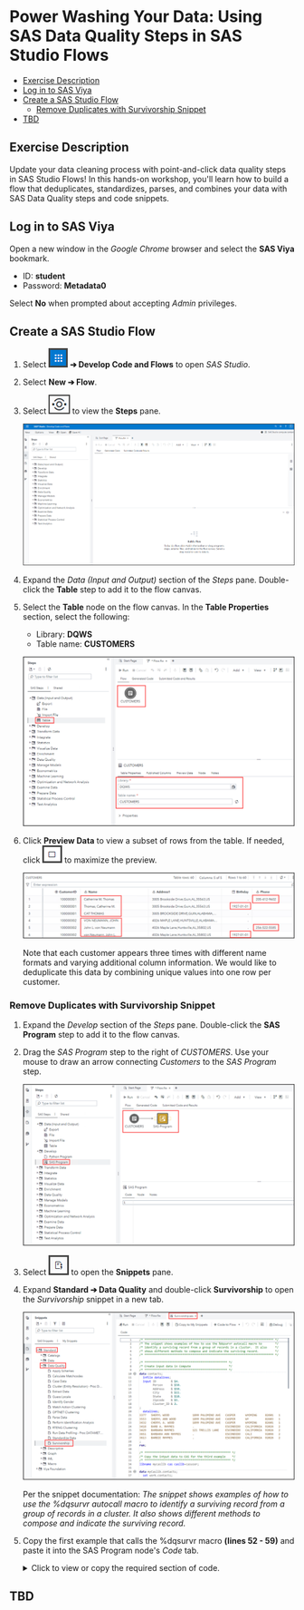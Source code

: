 
# Power Washing Your Data: Using SAS Data Quality Steps in SAS Studio Flows

* [Exercise Description](#exercise-description)
* [Log in to SAS Viya](#log-in-to-sas-viya)
* [Create a SAS Studio Flow](#create-a-sas-studio-flow)
    * [Remove Duplicates with Survivorship Snippet](#remove-duplicates-with-survivorship-snippet)
* [TBD](#tbd)

## Exercise Description

Update your data cleaning process with point-and-click data quality steps in SAS Studio Flows! In this hands-on workshop, you'll learn how to build a flow that deduplicates, standardizes, parses, and combines your data with SAS Data Quality steps and code snippets.

## Log in to SAS Viya

Open a new window in the *Google Chrome* browser and select the **SAS Viya** bookmark.

* ID: **student**
* Password: **Metadata0**

Select **No** when prompted about accepting *Admin* privileges.

## Create a SAS Studio Flow

1. Select ![Viya Menu Selector](img/HamburgerMenu.png) **&#10132; Develop Code and Flows** to open *SAS Studio*.
1. Select **New &#10132; Flow**.
1. Select ![Steps Menu Icon](img/StepsIcon.png) to view the **Steps** pane.

   ![New Flow](img/NewFlow.png)

1. Expand the *Data (Input and Output)* section of the *Steps* pane. Double-click the **Table** step to add it to the flow canvas.
1. Select the **Table**  node on the flow canvas. In the **Table Properties** section, select the following:

   * Library: **DQWS**
   * Table name: **CUSTOMERS**

   ![Customers Table](img/CustomersTable.png)

1. Click **Preview Data** to view a subset of rows from the table. If needed, click ![Maximize](img/Maximize.png) to maximize the preview.

   ![Customers Preview](img/CustomersPreview.png)

   Note that each customer appears three times with different name formats and varying additional column information. We would like to deduplicate this data by combining unique values into one row per customer.

### Remove Duplicates with Survivorship Snippet

1. Expand the *Develop* section of the *Steps* pane. Double-click the **SAS Program** step to add it to the flow canvas.
1. Drag the *SAS Program* step to the right of *CUSTOMERS*. Use your mouse to draw an arrow connecting *Customers* to the *SAS Program* step.

   ![Add Program Step](img/AddProgramStep.png)

1. Select ![Snippets Icon](img/SnippetsIcon.png) to open the **Snippets** pane.
1. Expand **Standard &#10132; Data Quality** and double-click **Survivorship** to open the *Survivorship* snippet in a new tab.

   ![Survivorship Snippet](img/SurvivorshipSnippet.png)

   Per the snippet documentation: *The snippet shows examples of how to use the %dqsurvr autocall macro to identify a surviving record from a group of records in a cluster. It also shows different methods to compose and indicate the surviving record.*

1. Copy the first example that calls the %dqsurvr macro **(lines 52 - 59)** and paste it into the SAS Program node's *Code* tab.

   <p><details markdown="block">

   <summary>Click to view or copy the required section of code.</summary>

   ```bash
   %dqsurvr (inTable=contacts,
              outTable=work.contacts_out,
              clusterColumn=cluster_id,
              rowRule1=(max,ID),
              firstColumnRule1=(highocc,State),
              firstColumnRuleAppliedCols=(Zipcode),
              secondColumnRule1=(not_missing, Address),
              keepDuplicates=0);
    ```

   </details></p>

## TBD